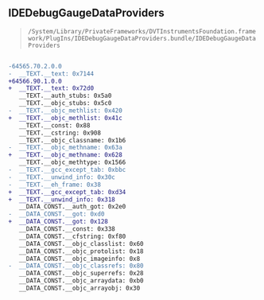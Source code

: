 ## IDEDebugGaugeDataProviders

> `/System/Library/PrivateFrameworks/DVTInstrumentsFoundation.framework/PlugIns/IDEDebugGaugeDataProviders.bundle/IDEDebugGaugeDataProviders`

```diff

-64565.70.2.0.0
-  __TEXT.__text: 0x7144
+64566.90.1.0.0
+  __TEXT.__text: 0x72d0
   __TEXT.__auth_stubs: 0x5a0
   __TEXT.__objc_stubs: 0x5c0
-  __TEXT.__objc_methlist: 0x420
+  __TEXT.__objc_methlist: 0x41c
   __TEXT.__const: 0x88
   __TEXT.__cstring: 0x908
   __TEXT.__objc_classname: 0x1b6
-  __TEXT.__objc_methname: 0x63a
+  __TEXT.__objc_methname: 0x628
   __TEXT.__objc_methtype: 0x1566
-  __TEXT.__gcc_except_tab: 0xbbc
-  __TEXT.__unwind_info: 0x30c
-  __TEXT.__eh_frame: 0x38
+  __TEXT.__gcc_except_tab: 0xd34
+  __TEXT.__unwind_info: 0x318
   __DATA_CONST.__auth_got: 0x2e0
-  __DATA_CONST.__got: 0xd0
+  __DATA_CONST.__got: 0x128
   __DATA_CONST.__const: 0x338
   __DATA_CONST.__cfstring: 0xf80
   __DATA_CONST.__objc_classlist: 0x60
   __DATA_CONST.__objc_protolist: 0x18
   __DATA_CONST.__objc_imageinfo: 0x8
-  __DATA_CONST.__objc_classrefs: 0x80
   __DATA_CONST.__objc_superrefs: 0x28
   __DATA_CONST.__objc_arraydata: 0xb0
   __DATA_CONST.__objc_arrayobj: 0x30

```
